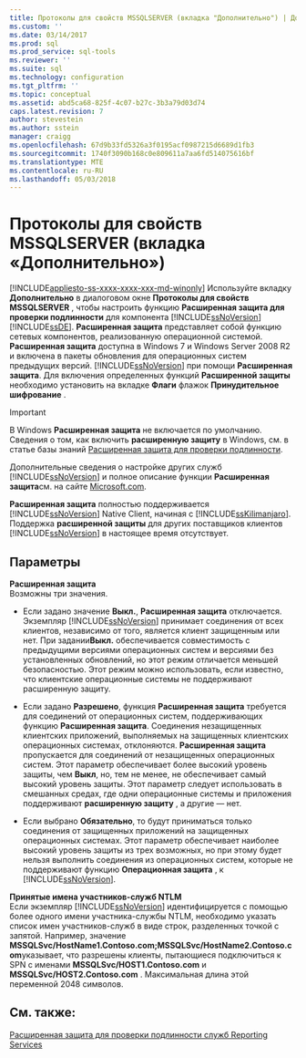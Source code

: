 ```yaml
---
title: Протоколы для свойств MSSQLSERVER (вкладка "Дополнительно") | Документы Майкрософт
ms.custom: ''
ms.date: 03/14/2017
ms.prod: sql
ms.prod_service: sql-tools
ms.reviewer: ''
ms.suite: sql
ms.technology: configuration
ms.tgt_pltfrm: ''
ms.topic: conceptual
ms.assetid: abd5ca68-825f-4c07-b27c-3b3a79d03d74
caps.latest.revision: 7
author: stevestein
ms.author: sstein
manager: craigg
ms.openlocfilehash: 67d9b33fd5326a3f0195acf0987215d6689d1fb3
ms.sourcegitcommit: 1740f3090b168c0e809611a7aa6fd514075616bf
ms.translationtype: MTE
ms.contentlocale: ru-RU
ms.lasthandoff: 05/03/2018
---
```

# <a name="protocols-for-mssqlserver-properties-advanced-tab"></a>Протоколы для свойств MSSQLSERVER (вкладка «Дополнительно»)
[!INCLUDE[appliesto-ss-xxxx-xxxx-xxx-md-winonly](../../includes/appliesto-ss-xxxx-xxxx-xxx-md-winonly.md)]
  Используйте вкладку **Дополнительно** в диалоговом окне **Протоколы для свойств MSSQLSERVER** , чтобы настроить функцию **Расширенная защита для проверки подлинности** для компонента [!INCLUDE[ssNoVersion](../../includes/ssnoversion-md.md)] [!INCLUDE[ssDE](../../includes/ssde-md.md)]. **Расширенная защита** представляет собой функцию сетевых компонентов, реализованную операционной системой. **Расширенная защита** доступна в Windows 7 и Windows Server 2008 R2 и включена в пакеты обновления для операционных систем предыдущих версий. [!INCLUDE[ssNoVersion](../../includes/ssnoversion-md.md)] при помощи **Расширенная защита**. Для включения определенных функций **Расширенной защиты** необходимо установить на вкладке **Флаги** флажок **Принудительное шифрование** .  
  
> [!IMPORTANT]  
>  В Windows **Расширенная защита** не включается по умолчанию. Сведения о том, как включить **расширенную защиту** в Windows, см. в статье базы знаний [Расширенная защита для проверки подлинности](http://go.microsoft.com/fwlink/?LinkId=178431).  
  
 Дополнительные сведения о настройке других служб [!INCLUDE[ssNoVersion](../../includes/ssnoversion-md.md)] и полное описание функции **Расширенная защита**см. на сайте [Microsoft.com](http://go.microsoft.com/fwlink/?LinkId=177752).  
  
 **Расширенная защита** полностью поддерживается [!INCLUDE[ssNoVersion](../../includes/ssnoversion-md.md)] Native Client, начиная с [!INCLUDE[ssKilimanjaro](../../includes/sskilimanjaro-md.md)]. Поддержка **расширенной защиты** для других поставщиков клиентов [!INCLUDE[ssNoVersion](../../includes/ssnoversion-md.md)] в настоящее время отсутствует.  
  
## <a name="options"></a>Параметры  
 **Расширенная защита**  
 Возможны три значения.  
  
-   Если задано значение **Выкл.**, **Расширенная защита** отключается. Экземпляр [!INCLUDE[ssNoVersion](../../includes/ssnoversion-md.md)] принимает соединения от всех клиентов, независимо от того, является клиент защищенным или нет. При задании**Выкл.** обеспечивается совместимость с предыдущими версиями операционных систем и версиями без установленных обновлений, но этот режим отличается меньшей безопасностью. Этот режим можно использовать, если известно, что клиентские операционные системы не поддерживают расширенную защиту.  
  
-   Если задано **Разрешено**, функция **Расширенная защита** требуется для соединений от операционных систем, поддерживающих функцию **Расширенная защита**. Соединения незащищенных клиентских приложений, выполняемых на защищенных клиентских операционных системах, отклоняются. **Расширенная защита** пропускается для соединений от незащищенных операционных систем. Этот параметр обеспечивает более высокий уровень защиты, чем **Выкл**, но, тем не менее, не обеспечивает самый высокий уровень защиты. Этот параметр следует использовать в смешанных средах, где одни операционные системы и приложения поддерживают **расширенную защиту** , а другие — нет.  
  
-   Если выбрано **Обязательно**, то будут приниматься только соединения от защищенных приложений на защищенных операционных системах. Этот параметр обеспечивает наиболее высокий уровень защиты из трех возможных, но при этому будет нельзя выполнить соединения из операционных систем, которые не поддерживают функцию **Операционная защита** , к [!INCLUDE[ssNoVersion](../../includes/ssnoversion-md.md)].  
  
 **Принятые имена участников-служб NTLM**  
 Если экземпляр [!INCLUDE[ssNoVersion](../../includes/ssnoversion-md.md)] идентифицируется с помощью более одного имени участника-службы NTLM, необходимо указать список имен участников-служб в виде строк, разделенных точкой с запятой. Например, значение **MSSQLSvc/HostName1.Contoso.com;MSSQLSvc/HostName2.Contoso.com**указывает, что разрешены клиенты, пытающиеся подключиться к SPN с именами **MSSQLSvc/HOST1.Contoso.com** и **MSSQLSvc/HOST2.Contoso.com** . Максимальная длина этой переменной 2048 символов.  
  
## <a name="see-also"></a>См. также:  
 [Расширенная защита для проверки подлинности служб Reporting Services](../../reporting-services/security/extended-protection-for-authentication-with-reporting-services.md)  
  
  
